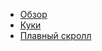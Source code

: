 - [Обзор](/)
- [Куки](/pages/cookie/cookie.md)
- [Плавный скролл](/pages/smooth-scroll/smooth-scroll.md)

